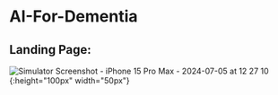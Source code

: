 # AI-For-Dementia

## Landing Page: 
![Simulator Screenshot - iPhone 15 Pro Max - 2024-07-05 at 12 27 10](https://github.com/kainspraveen/AI-For-Dementia/assets/39915748/3517283b-f059-4ed4-9ec1-c9a90cfec73f) {:height="100px" width="50px"}
